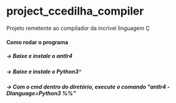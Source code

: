 # project_ccedilha_compiler
Projeto remetente ao compilador da incrível linguagem Ç

#### Como rodar o programa
##### -> Baixe e instale o antlr4
##### -> Baixe e instale o Python3^
##### -> Com o cmd dentro do diretório, execute o comando "antlr4 -Dlanguage=Python3 %%"
